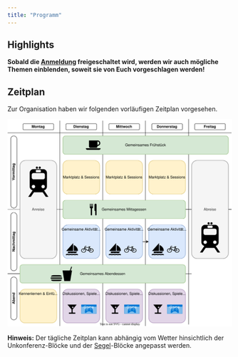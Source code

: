 ```yaml
---
title: "Programm"
---
```


## Highlights

**Sobald die [Anmeldung](../anmeldung/) freigeschaltet wird, werden wir auch mögliche Themen einblenden, soweit sie von Euch vorgeschlagen werden!**

## Zeitplan

Zur Organisation haben wir folgenden vorläufigen Zeitplan vorgesehen.

![JSail Zeitplan](jsail-programm.drawio.svg)

**Hinweis:** Der tägliche Zeitplan kann abhängig vom Wetter hinsichtlich der Unkonferenz-Blöcke und der [Segel](../segeln/)-Blöcke angepasst werden.